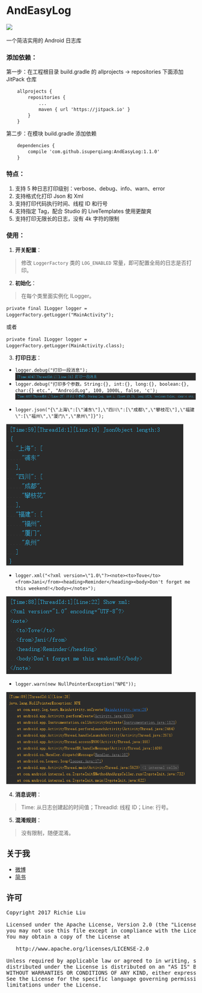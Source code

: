 # AndEasyLog
[![](https://jitpack.io/v/isuperqiang/AndEasyLog.svg)](https://jitpack.io/#isuperqiang/AndEasyLog)

一个简洁实用的 Android 日志库

### 添加依赖：
第一步：在工程根目录 build.gradle 的 allprojects → repositories 下面添加 JitPack 仓库

```
    allprojects {
        repositories {
            ...
            maven { url 'https://jitpack.io' }
        }
    }
```

第二步：在模块 build.gradle 添加依赖

```
    dependencies {
        compile 'com.github.isuperqiang:AndEasyLog:1.1.0'
    }
```

### 特点：
1. 支持 5 种日志打印级别：verbose、debug、info、warn、error
2. 支持格式化打印 Json 和 Xml
3. 支持打印代码执行时间、线程 ID 和行号
4. 支持指定 Tag，配合 Studio 的 LiveTemplates 使用更酸爽
5. 支持打印无限长的日志，没有 4k 字符的限制

### 使用：
1. **开关配置**：

> 修改 `LoggerFactory` 类的 `LOG_ENABLED` 常量，即可配置全局的日志是否打印。

2. **初始化**：

> 在每个类里面实例化 ILogger。

`private final ILogger logger = LoggerFactory.getLogger("MainActivity");`

或者

`private final ILogger logger = LoggerFactory.getLogger(MainActivity.class);`

3. **打印日志**：

* `logger.debug("打印一段消息");`
  <img src="images/log-debug.png"  align="left"/>
* `logger.debug("打印多个参数。String:{}, int:{}, long:{}, boolean:{}, char:{} etc.", "AndroidLog", 100, 1000L, false, 'c');`
  <img src='images/log-params.png'/>


* `logger.json("{\"上海\":[\"浦东\"],\"四川\":[\"成都\",\"攀枝花\"],\"福建\":[\"福州\",\"厦门\",\"泉州\"]}");`

<img src='images/log-json.png'/>

* `logger.xml("<?xml version=\"1.0\"?><note><to>Tove</to><from>Jani</from><heading>Reminder</heading><body>Don't forget me this weekend!</body></note>");`

<img src='images/log-xml.png'/>

* `logger.warn(new NullPointerException("NPE"));`

<img src='images/log-warn.png'/>

4. **消息说明**：

>  Time: 从日志创建起的时间值；ThreadId: 线程 ID；Line: 行号。

5. **混淆规则**：

>  没有限制，随便混淆。

## 关于我
* [微博](http://weibo.com/u/3013545097)
* [简书](http://www.jianshu.com/u/d5f18207fa2e)

## 许可
<pre>
Copyright 2017 Richie Liu

Licensed under the Apache License, Version 2.0 (the "License");
you may not use this file except in compliance with the License.
You may obtain a copy of the License at

   http://www.apache.org/licenses/LICENSE-2.0

Unless required by applicable law or agreed to in writing, software
distributed under the License is distributed on an "AS IS" BASIS,
WITHOUT WARRANTIES OR CONDITIONS OF ANY KIND, either express or implied.
See the License for the specific language governing permissions and
limitations under the License.
</pre>
